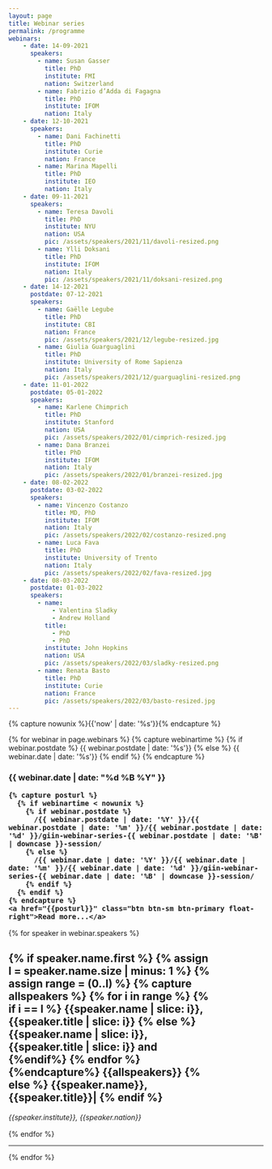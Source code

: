 ```yaml
---
layout: page
title: Webinar series
permalink: /programme
webinars:
    - date: 14-09-2021
      speakers:
        - name: Susan Gasser
          title: PhD
          institute: FMI
          nation: Switzerland
        - name: Fabrizio d’Adda di Fagagna
          title: PhD
          institute: IFOM
          nation: Italy
    - date: 12-10-2021
      speakers:
        - name: Dani Fachinetti
          title: PhD
          institute: Curie
          nation: France
        - name: Marina Mapelli
          title: PhD
          institute: IEO
          nation: Italy
    - date: 09-11-2021
      speakers:
        - name: Teresa Davoli
          title: PhD
          institute: NYU
          nation: USA
          pic: /assets/speakers/2021/11/davoli-resized.png
        - name: Ylli Doksani
          title: PhD
          institute: IFOM
          nation: Italy
          pic: /assets/speakers/2021/11/doksani-resized.png
    - date: 14-12-2021
      postdate: 07-12-2021
      speakers:
        - name: Gaëlle Legube
          title: PhD
          institute: CBI
          nation: France
          pic: /assets/speakers/2021/12/legube-resized.jpg
        - name: Giulia Guarguaglini
          title: PhD
          institute: University of Rome Sapienza
          nation: Italy
          pic: /assets/speakers/2021/12/guarguaglini-resized.png
    - date: 11-01-2022
      postdate: 05-01-2022
      speakers:
        - name: Karlene Chimprich
          title: PhD
          institute: Stanford
          nation: USA
          pic: /assets/speakers/2022/01/cimprich-resized.jpg
        - name: Dana Branzei
          title: PhD
          institute: IFOM
          nation: Italy
          pic: /assets/speakers/2022/01/branzei-resized.jpg
    - date: 08-02-2022
      postdate: 03-02-2022
      speakers:
        - name: Vincenzo Costanzo
          title: MD, PhD
          institute: IFOM
          nation: Italy
          pic: /assets/speakers/2022/02/costanzo-resized.png
        - name: Luca Fava
          title: PhD
          institute: University of Trento
          nation: Italy
          pic: /assets/speakers/2022/02/fava-resized.jpg
    - date: 08-03-2022
      postdate: 01-03-2022
      speakers:
        - name: 
            - Valentina Sladky
            - Andrew Holland
          title:
            - PhD
            - PhD
          institute: John Hopkins
          nation: USA
          pic: /assets/speakers/2022/03/sladky-resized.png
        - name: Renata Basto
          title: PhD
          institute: Curie
          nation: France
          pic: /assets/speakers/2022/03/basto-resized.jpg
---
```


{% capture nowunix %}{{'now' | date: '%s'}}{% endcapture %}

{% for webinar in page.webinars %}
    {% capture webinartime %}
      {% if webinar.postdate %}
          {{ webinar.postdate | date: '%s'}}
      {% else %}
          {{ webinar.date | date: '%s'}}
      {% endif %}
    {% endcapture %}
<h3 class="h3 font-weight-light mt-4">
    {{ webinar.date | date: "%d %B %Y" }} 
    
    {% capture posturl %}
      {% if webinartime < nowunix %}
        {% if webinar.postdate %}
          /{{ webinar.postdate | date: '%Y' }}/{{ webinar.postdate | date: '%m' }}/{{ webinar.postdate | date: '%d' }}/giin-webinar-series-{{ webinar.postdate | date: '%B' | downcase }}-session/
        {% else %}
          /{{ webinar.date | date: '%Y' }}/{{ webinar.date | date: '%m' }}/{{ webinar.date | date: '%d' }}/giin-webinar-series-{{ webinar.date | date: '%B' | downcase }}-session/
        {% endif %}
      {% endif %}
    {% endcapture %}
    <a href="{{posturl}}" class="btn btn-sm btn-primary float-right">Read more...</a>
</h3>
<div class="row">
    {% for speaker in webinar.speakers %}
    <div class="col-lg-6">
      <div class="card text-center" style="width: 25rem; margin-bottom: 1rem;">
          <img alt="" src="{{speaker.pic}}" class="card-img-top" />
          <div class="card-body">
          <h2 class="card-title font-weight-light">
            {% if speaker.name.first %}
              {% assign l = speaker.name.size | minus: 1 %}
              {% assign range = (0..l) %}
              {% capture allspeakers %}
                {% for i in range %}
                  {% if i == l %}
                    {{speaker.name | slice: i}}, {{speaker.title | slice: i}}
                  {% else %}
                    {{speaker.name | slice: i}}, {{speaker.title | slice:   i}} and
                  {%endif%}
                {% endfor %}
              {%endcapture%}
              {{allspeakers}}
            {% else %}
              {{speaker.name}}, {{speaker.title}}|
            {% endif %}
          </h2>
          <p class="card-text"><i>{{speaker.institute}}, {{speaker.nation}}</i></p>
        </div>
    </div>
</div>
    {% endfor %}
</div>
<hr>
{% endfor %}
